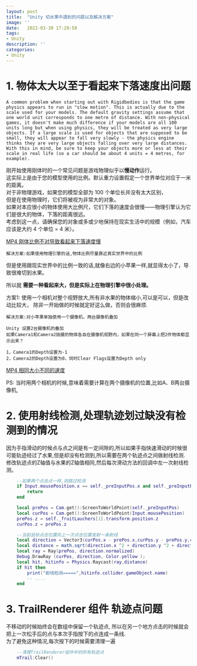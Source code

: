 ```yaml
---
layout: post
title:  "Unity 切水果中遇到的问题以及解决方案"
image: ''
date:   2022-03-30 17:29:58
tags:
- Unity
description: ''
categories: 
- Unity
---
```

# 1. 物体太大以至于看起来下落速度出问题
```
A common problem when starting out with Rigidbodies is that the game physics appears to run in "slow motion". This is actually due to the scale used for your models. The default gravity settings assume that one world unit corresponds to one metre of distance. With non-physical games, it doesn't make much difference if your models are all 100 units long but when using physics, they will be treated as very large objects. If a large scale is used for objects that are supposed to be small, they will appear to fall very slowly - the physics engine thinks they are very large objects falling over very large distances. With this in mind, be sure to keep your objects more or less at their scale in real life (so a car should be about 4 units = 4 metres, for example).
```
刚开始使用刚体时的一个常见问题是游戏物理似乎以**慢动作**运行。  
这实际上是由于您的模型使用的比例。默认重力设置假定一个世界单位对应于一米的距离。  
对于非物理游戏，如果您的模型全部为 100 个单位长并没有太大区别，  
但是在使用物理时，它们将被视为非常大的对象。   
如果对本应很小的物体使用大比例尺，它们下落的速度会很慢——物理引擎认为它们是很大的物体，下落的距离很远。  
考虑到这一点，请确保您的对象或多或少地保持在现实生活中的规模（例如，汽车应该是大约 4 个单位 = 4 米）。


[MP4 刚体比例不对导致看起来下落速度慢](..\assets\video\rigidbody.mp4)  

```解决方案:如果使用物理引擎的话,物体比例尽量靠近真实世界中的比例```

但是使用跟现实世界中的比例一致的话,就像右边的小苹果一样,就显得太小了，导致很难切到水果。

所以就
**需要一种看起来大，但是实际上在物理引擎中很小处理。**

方案1: 使用一个相机对整个视野放大,所有非水果的物体缩小,可以是可以，但是改动比较大，
除非一开始做的时候就定好这么做，否则会很麻烦.


```解决方案:对小苹果单独使用一个摄像机，两台摄像机叠加```  
```
Unity 设置2台摄像机的叠加
如果Camera1和Camera2拍摄的物体各自在摄像机视野内，如果在同一个屏幕上把2件物体都显示出来？

1，Camera1的Depth设置为-1
2，Camera2的Depth设置为0，同时Clear Flags设置为Depth only
```
[MP4 相同大小不同的速度](..\assets\video\rigidbody_camera2.mp4)  

PS: 当时用两个相机的时候,意味着需要计算在两个摄像机的位置,比如A、B两台摄像机,


# 2. 使用射线检测,处理轨迹划过缺没有检测到的情况
因为手指滑动的时候点与点之间是有一定间隙的,所以如果手指快速滑动的时候很可能轨迹经过了水果,但是却没有检测到,所以需要在两个轨迹点之间做射线检测.  
修改轨迹点的Z轴值与水果的Z轴值相同,然后每次滑动方法的回调中左一次射线检测。  
```lua
    --如果两个点击点一样,则跳过检测
    if Input.mousePosition.x == self._preInputPos.x and self._preInputPos.y == Input.mousePosition.y then
        return
    end

    local prePos = Cam.get():ScreenToWorldPoint(self._preInputPos)
    local curPos = Cam.get():ScreenToWorldPoint(Input.mousePosition)
    prePos.z = self._fruitLauchers[1].transform.position.z
    curPos.z = prePos.z

    --当前鼠标点击位置向上一次点击位置发射一条射线
    local direction = Vector3(curPos.x - prePos.x,curPos.y - prePos.y,curPos.z - prePos.z)
    local distance = math.sqrt(direction.x ^2 + direction.y ^2 + direction.z ^ 2)
    local ray = Ray(prePos, direction.normalized)
    Debug.DrawRay (curPos, direction, Color.yellow ); 
    local hit, hitinfo = Physics.Raycast(ray,distance)  
    if hit then
        print("射线检测=====",hitinfo.collider.gameObject.name)
        -- ....
    end
```

# 3. TrailRenderer 组件 轨迹点问题
不移动的时候始终会在数组中保留一个轨迹点,  所以在另一个地方点击的时候就会把上一次松手后的点与本次手指按下的点连成一条线.  
为了避免这种情况,每次按下的时候需要清理一遍  
```lua
    --清理TrailRenderer组件中的所有轨迹点
    mTrail:Clear()
```  

